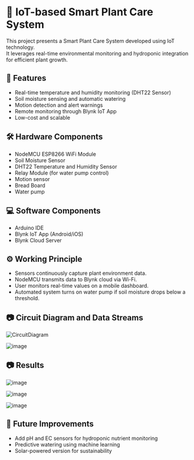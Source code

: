 # 🌱 IoT-based Smart Plant Care System

This project presents a Smart Plant Care System developed using IoT technology.  
It leverages real-time environmental monitoring and hydroponic integration for efficient plant growth.

## 🚀 Features
- Real-time temperature and humidity monitoring (DHT22 Sensor)
- Soil moisture sensing and automatic watering
- Motion detection and alert warnings
- Remote monitoring through Blynk IoT App
- Low-cost and scalable

## 🛠 Hardware Components
- NodeMCU ESP8266 WiFi Module
- Soil Moisture Sensor
- DHT22 Temperature and Humidity Sensor
- Relay Module (for water pump control)
- Motion sensor
- Bread Board
- Water pump

## 💻 Software Components
- Arduino IDE
- Blynk IoT App (Android/iOS)
- Blynk Cloud Server

## ⚙️ Working Principle
- Sensors continuously capture plant environment data.
- NodeMCU transmits data to Blynk cloud via Wi-Fi.
- User monitors real-time values on a mobile dashboard.
- Automated system turns on water pump if soil moisture drops below a threshold.

## 📷 Circuit Diagram and Data Streams

![CircuitDiagram](https://github.com/user-attachments/assets/95659f16-5f48-4c24-9577-651f4b2735d3)

![image](https://github.com/user-attachments/assets/d39a6846-7047-40af-894f-b9c0bf3079c6)


## 📷 Results
![image](https://github.com/user-attachments/assets/6c926d29-246f-44e2-b3db-05482fec0093)

![image](https://github.com/user-attachments/assets/72abab90-2400-4abd-98fe-d98090205047)

![image](https://github.com/user-attachments/assets/a26dbbf3-dbe7-4c00-bfdc-870976eb0dec)




## 🌱 Future Improvements
- Add pH and EC sensors for hydroponic nutrient monitoring
- Predictive watering using machine learning
- Solar-powered version for sustainability



